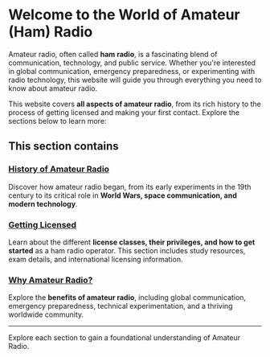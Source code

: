 # Welcome to the World of Amateur (Ham) Radio  

Amateur radio, often called **ham radio**, is a fascinating blend of communication, technology, and public service. Whether you're interested in global communication, emergency preparedness, or experimenting with radio technology, this website will guide you through everything you need to know about amateur radio.  

This website covers **all aspects of amateur radio**, from its rich history to the process of getting licensed and making your first contact. Explore the sections below to learn more:  

## This section contains 

###  **[History of Amateur Radio](/en/amateurradio/history.md)**  
Discover how amateur radio began, from its early experiments in the 19th century to its critical role in **World Wars, space communication, and modern technology**.  

###  **[Getting Licensed](/en/amateurradio/license.md)**  
Learn about the different **license classes, their privileges, and how to get started** as a ham radio operator. This section includes study resources, exam details, and international licensing information.  

###  **[Why Amateur Radio?](/en/amateurradio/whyamr.md)**  
Explore the **benefits of amateur radio**, including global communication, emergency preparedness, technical experimentation, and a thriving worldwide community.  

---

Explore each section to gain a foundational understanding of Amateur Radio.




